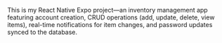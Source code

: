 This is my React Native Expo project—an inventory management app featuring account creation, 
CRUD operations (add, update, delete, view items),
 real-time notifications for item changes, and password updates synced to the database. 
